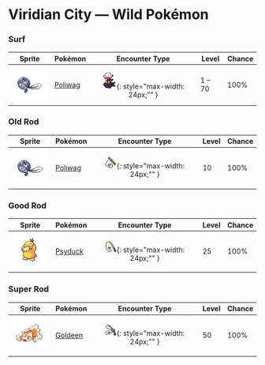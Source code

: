 # Viridian City — Wild Pokémon

### Surf

| Sprite | Pokémon | Encounter Type | Level | Chance |
|:------:|---------|:--------------:|-------|--------|
| ![Poliwag](../../assets/sprites/poliwag/front.gif "Poliwag: The direction of its belly spiral differs by area. The equator is thought to have an effect on this.") | [Poliwag](../../pokemon/poliwag.md) | ![Surf](../../assets/encounter_types/surf.png "Surf"){: style="max-width: 24px;"" }| 1 – 70 | 100% |

### Old Rod

| Sprite | Pokémon | Encounter Type | Level | Chance |
|:------:|---------|:--------------:|-------|--------|
| ![Poliwag](../../assets/sprites/poliwag/front.gif "Poliwag: The direction of its belly spiral differs by area. The equator is thought to have an effect on this.") | [Poliwag](../../pokemon/poliwag.md) | ![Old Rod](../../assets/encounter_types/old_rod.png "Old Rod"){: style="max-width: 24px;"" }| 10 | 100% |

### Good Rod

| Sprite | Pokémon | Encounter Type | Level | Chance |
|:------:|---------|:--------------:|-------|--------|
| ![Psyduck](../../assets/sprites/psyduck/front.gif "Psyduck: If its chronic headache peaks, it may exhibit odd powers. It seems unable to recall such an episode.") | [Psyduck](../../pokemon/psyduck.md) | ![Good Rod](../../assets/encounter_types/good_rod.png "Good Rod"){: style="max-width: 24px;"" }| 25 | 100% |

### Super Rod

| Sprite | Pokémon | Encounter Type | Level | Chance |
|:------:|---------|:--------------:|-------|--------|
| ![Goldeen](../../assets/sprites/goldeen/front.gif "Goldeen: A strong swimmer, it is capable of swimming nonstop up fast streams at a steady speed of five knots per hour.") | [Goldeen](../../pokemon/goldeen.md) | ![Super Rod](../../assets/encounter_types/super_rod.png "Super Rod"){: style="max-width: 24px;"" }| 50 | 100% |

